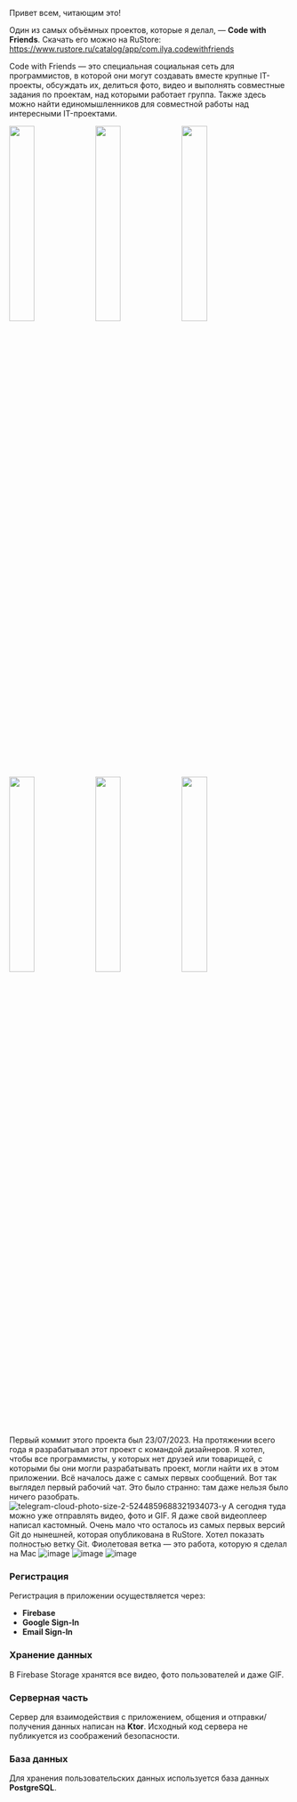 Привет всем, читающим это!

Один из самых объёмных проектов, которые я делал, — **Code with Friends**. Скачать его можно на RuStore:  
https://www.rustore.ru/catalog/app/com.ilya.codewithfriends

Code with Friends — это специальная социальная сеть для программистов, в которой они могут создавать вместе крупные IT-проекты, обсуждать их, делиться фото, видео и выполнять совместные задания по проектам, над которыми работает группа. Также здесь можно найти единомышленников для совместной работы над интересными IT-проектами.

<div>
  <img src="https://github.com/user-attachments/assets/64c696c7-0750-4c4f-b5f6-40d5af6c9e2f" width="30%" />
  <img src="https://github.com/user-attachments/assets/19174eee-e935-4234-b50c-507a6796186a" width="30%" />
  <img src="https://github.com/user-attachments/assets/03643b98-b3f4-4975-945c-064c8070f2db" width="30%" />
</div>
<div>
  <img src="https://github.com/user-attachments/assets/5f158115-d12d-4a19-b145-b891d56e42fa" width="30%" />
  <img src="https://github.com/user-attachments/assets/0c1e8e09-4039-482c-8a80-806914c9c20b" width="30%" />
  <img src="https://github.com/user-attachments/assets/d5485a57-4336-4498-becd-6b8d63f87298" width="30%" />
</div>

Первый коммит этого проекта был 23/07/2023. На протяжении всего года я разрабатывал этот проект с командой дизайнеров. 
Я хотел, чтобы все программисты, у которых нет друзей или товарищей, с которыми бы они могли разрабатывать проект, могли найти их в этом приложении.
Всё началось даже с самых первых сообщений. Вот так выглядел первый рабочий чат. Это было странно: там даже нельзя было ничего разобрать.
![telegram-cloud-photo-size-2-5244859688321934073-y](https://github.com/user-attachments/assets/eb2e3554-1628-4aa2-b7cd-821a559b6b35)
А сегодня туда можно уже отправлять видео, фото и GIF. Я даже свой видеоплеер написал кастомный.
Очень мало что осталось из самых первых версий Git до нынешней, которая опубликована в RuStore. Хотел показать полностью ветку Git. Фиолетовая ветка — это работа, которую я сделал на Mac
![image](https://github.com/user-attachments/assets/529a976f-2a36-4f3f-8ce9-8b5b3179f545)
![image](https://github.com/user-attachments/assets/13b507d6-fdf8-4942-888a-5fd245d89950)
![image](https://github.com/user-attachments/assets/2df3621e-e5fc-4767-ba54-d7b5975326f4)
### Регистрация

Регистрация в приложении осуществляется через:
- **Firebase**
- **Google Sign-In**
- **Email Sign-In**

### Хранение данных

В Firebase Storage хранятся все видео, фото пользователей и даже GIF.

### Серверная часть

Сервер для взаимодействия с приложением, общения и отправки/получения данных написан на **Ktor**. Исходный код сервера не публикуется из соображений безопасности.

### База данных

Для хранения пользовательских данных используется база данных **PostgreSQL**.
